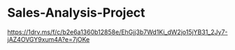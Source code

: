 # Sales-Analysis-Project
https://1drv.ms/f/c/b2e6a1360b12858e/EhGjj3b7Wd1Ki_dW2jo15jYB31_2Jy7-jAZ4OVGY9xum4A?e=7jOKe
